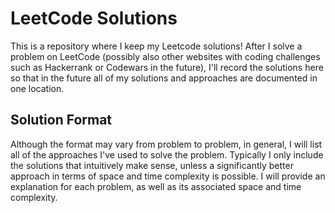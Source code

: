 # LeetCode Solutions
This is a repository where I keep my Leetcode solutions! After I solve a problem on LeetCode (possibly also other websites with coding challenges such as Hackerrank or Codewars in the future), I'll record the solutions here so that in the future all of my solutions and approaches are documented in one location. 


## Solution Format 
Although the format may vary from problem to problem, in general, I will list all of the approaches I've used to solve the problem. Typically I only include the solutions that intuitively make sense, unless a significantly better approach in terms of space and time complexity is possible. I will provide an explanation for each problem, as well as its associated space and time complexity. 

 

 
 
 
 
 
 
 
 
 
 
 
 
 
 
 
 
